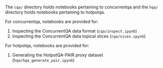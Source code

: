 The ```cqa/``` directory holds notebooks pertaining to concurrentqa and the ```hqa/``` directory holds notebooks pertaining to hotpotqa.  

For concurrentqa, notebooks are provided for:
1. Inspecting the ConcurrentQA data format (```cqa/inspect.ipynb```)
2. Inspecting the ConcurrentQA data topical slices (```cqa/sices.ipynb```)

For hotpotqa, notebooks are provided for:
1. Generating the HotpotQA-PAIR proxy dataset (```hqa/hqa_generate_pair.ipynb```)
